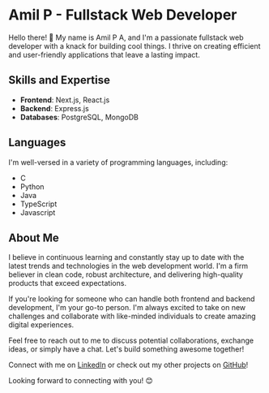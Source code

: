 # Amil P - Fullstack Web Developer

Hello there! 👋 My name is Amil P A, and I'm a passionate fullstack web developer with a knack for building cool things. I thrive on creating efficient and user-friendly applications that leave a lasting impact.

## Skills and Expertise
- **Frontend**: Next.js, React.js
- **Backend**: Express.js
- **Databases**: PostgreSQL, MongoDB

## Languages
I'm well-versed in a variety of programming languages, including:
- C
- Python
- Java
- TypeScript
- Javascript

## About Me
I believe in continuous learning and constantly stay up to date with the latest trends and technologies in the web development world. I'm a firm believer in clean code, robust architecture, and delivering high-quality products that exceed expectations.

If you're looking for someone who can handle both frontend and backend development, I'm your go-to person. I'm always excited to take on new challenges and collaborate with like-minded individuals to create amazing digital experiences.

Feel free to reach out to me to discuss potential collaborations, exchange ideas, or simply have a chat. Let's build something awesome together!

Connect with me on [LinkedIn](https://www.linkedin.com/in/amilpa) or check out my other projects on [GitHub](https://github.com/amilpa)!

Looking forward to connecting with you! 😊
